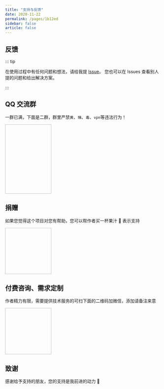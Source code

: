```yaml
---
title: "支持与反馈"
date: 2020-11-22
permalink: /pages/1b12ed
sidebar: false
article: false
---
```


## 反馈

::: tip

在使用过程中有任何问题和想法，请给我提 [Issue](https://github.com/xiaoxian521/vue-pure-admin/issues/new/choose)。
您也可以在 Issues 查看别人提的问题和给出解决方案。

:::

## QQ 交流群

一群已满，下面是二群，群里严禁`黄`、`赌`、`毒`、`vpn`等违法行为！

<img :src="$withBase('/img/support/qq.png')" width="150px" height="225px" />

## 捐赠

如果您觉得这个项目对您有帮助，您可以帮作者买一杯果汁 🍹 表示支持

<img :src="$withBase('/img/support/pay.webp')" width="150px" height="150px" />

## 付费咨询、需求定制

作者精力有限，需要提供技术服务的可扫下面的二维码加微信，添加请备注来意

<img :src="$withBase('/img/support/wechat.jpeg')" width="150px" height="150px" />

## 致谢

感谢给予支持的朋友，您的支持是我前进的动力 🎉
